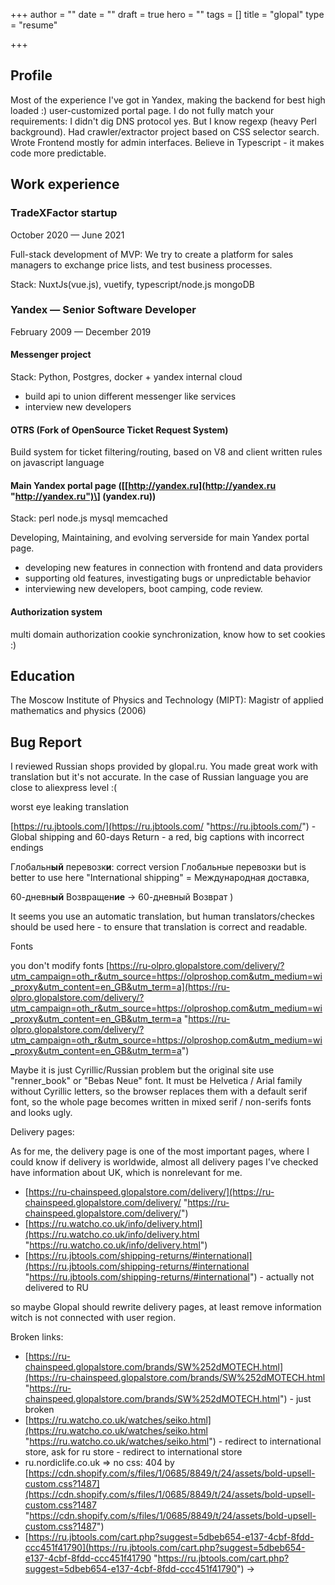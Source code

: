 +++
author = ""
date = ""
draft = true
hero = ""
tags = []
title = "glopal"
type = "resume"

+++
## Profile

Most of the experience I've got in Yandex, making the backend for best high loaded :) user-customized portal page. I do not fully match your requirements: I didn't dig DNS protocol yes. But I know regexp (heavy Perl background). Had crawler/extractor project based on CSS selector search. Wrote Frontend mostly for admin interfaces. Believe in Typescript - it makes code more predictable.

## Work experience

### **TradeXFactor startup**

October 2020 — June 2021

Full-stack development of MVP: We try to create a platform for sales managers to exchange price lists, and test business processes.

Stack: NuxtJs(vue.js), vuetify, typescript/node.js mongoDB

### **Yandex** — Senior Software Developer

February 2009 — December 2019

#### **Messenger project**

Stack: Python, Postgres, docker + yandex internal cloud

* build api to union different messenger like services
* interview new developers

#### **OTRS** (Fork of OpenSource Ticket Request System)

Build system for ticket filtering/routing, based on V8 and client written rules on javascript language

#### **Main Yandex portal page** (\[[http://yandex.ru](http://yandex.ru "http://yandex.ru")\] (yandex.ru))

Stack: perl node.js mysql memcached

Developing, Maintaining, and evolving serverside for main Yandex portal page.

* developing new features in connection with frontend and data providers
* supporting old features, investigating bugs or unpredictable behavior
* interviewing new developers, boot camping, code review.

#### **Authorization system**

multi domain authorization cookie synchronization, know how to set cookies :)

## Education

The Moscow Institute of Physics and Technology (MIPT): Magistr of applied mathematics and physics (2006)

## Bug Report

I reviewed Russian shops provided by glopal.ru. You made great work with translation but it's not accurate. In the case of Russian language you are close to aliexpress level :(

worst eye leaking translation

[https://ru.jbtools.com/](https://ru.jbtools.com/ "https://ru.jbtools.com/") - Global shipping and 60-days Return - a red, big captions with incorrect endings

Глобальн**ый** перевозк**и**: correct version Глобальные перевозки  but  is better to use here "International shipping" = Международная доставка,

60-дневн**ый** Возвращен**ие** -> 60-дневный Возврат )

It seems you use an automatic translation, but human translators/checkes should be used here - to ensure that translation is correct and readable.

Fonts

you don't modify fonts [https://ru-olpro.glopalstore.com/delivery/?utm_campaign=oth_r&utm_source=https://olproshop.com&utm_medium=wi_proxy&utm_content=en_GB&utm_term=a](https://ru-olpro.glopalstore.com/delivery/?utm_campaign=oth_r&utm_source=https://olproshop.com&utm_medium=wi_proxy&utm_content=en_GB&utm_term=a "https://ru-olpro.glopalstore.com/delivery/?utm_campaign=oth_r&utm_source=https://olproshop.com&utm_medium=wi_proxy&utm_content=en_GB&utm_term=a")

Maybe it is just Cyrillic/Russian problem but the original site use "renner_book" or "Bebas Neue" font. It must be Helvetica / Arial family without Cyrillic letters, so the browser replaces them with a default serif font, so the whole page becomes written in mixed serif / non-serifs fonts and looks ugly.

Delivery pages:

As for me, the delivery page is one of the most important pages, where I could know if delivery is worldwide, almost all delivery pages I've checked have information about UK, which is nonrelevant for me.

* [https://ru-chainspeed.glopalstore.com/delivery/](https://ru-chainspeed.glopalstore.com/delivery/ "https://ru-chainspeed.glopalstore.com/delivery/")
* [https://ru.watcho.co.uk/info/delivery.html](https://ru.watcho.co.uk/info/delivery.html "https://ru.watcho.co.uk/info/delivery.html")
* [https://ru.jbtools.com/shipping-returns/#international](https://ru.jbtools.com/shipping-returns/#international "https://ru.jbtools.com/shipping-returns/#international") - actually not delivered to RU

so maybe Glopal should rewrite delivery pages, at least remove information witch is not connected with user region.

Broken links:

* [https://ru-chainspeed.glopalstore.com/brands/SW%252dMOTECH.html](https://ru-chainspeed.glopalstore.com/brands/SW%252dMOTECH.html "https://ru-chainspeed.glopalstore.com/brands/SW%252dMOTECH.html") - just broken
* [https://ru.watcho.co.uk/watches/seiko.html](https://ru.watcho.co.uk/watches/seiko.html "https://ru.watcho.co.uk/watches/seiko.html") - redirect to international store, ask for ru store - redirect to international store
* ru.nordiclife.co.uk => no css: 404 by [https://cdn.shopify.com/s/files/1/0685/8849/t/24/assets/bold-upsell-custom.css?1487](https://cdn.shopify.com/s/files/1/0685/8849/t/24/assets/bold-upsell-custom.css?1487 "https://cdn.shopify.com/s/files/1/0685/8849/t/24/assets/bold-upsell-custom.css?1487")
* [https://ru.jbtools.com/cart.php?suggest=5dbeb654-e137-4cbf-8fdd-ccc451f41790](https://ru.jbtools.com/cart.php?suggest=5dbeb654-e137-4cbf-8fdd-ccc451f41790 "https://ru.jbtools.com/cart.php?suggest=5dbeb654-e137-4cbf-8fdd-ccc451f41790") ->